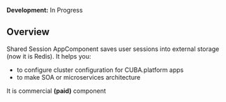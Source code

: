 **Development:** In Progress

## Overview

Shared Session AppComponent saves user sessions into external storage (now it is Redis).
It helps you:
- to configure cluster configuration for CUBA.platform apps
- to make SOA or microservices architecture


It is commercial **(paid)** component